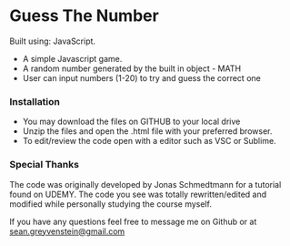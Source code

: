 # Guess The Number

Built using: JavaScript.

- A simple Javascript game.
- A random number generated by the built in object - MATH
- User can input numbers (1-20) to try and guess the correct one

### Installation

- You may download the files on GITHUB to your local drive
- Unzip the files and open the .html file with your preferred browser.
- To edit/review the code open with a editor such as VSC or Sublime.

### Special Thanks

The code was originally developed by Jonas Schmedtmann for a tutorial found on UDEMY. The code you see was totally rewritten/edited and modified while personally studying the course myself.

If you have any questions feel free to message me on Github or at sean.greyvenstein@gmail.com
